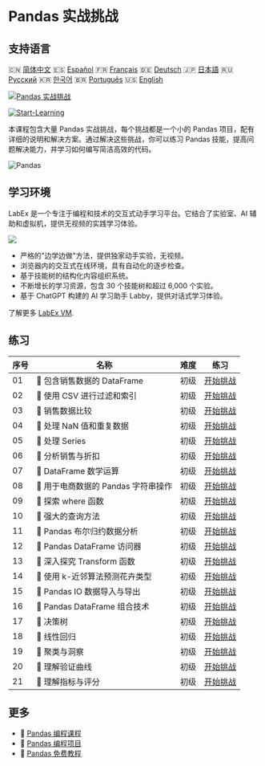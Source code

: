 # Pandas 实战挑战

## 支持语言

🇨🇳 [简体中文](README_zh.md) 🇪🇸 [Español](README_es.md) 🇫🇷 [Français](README_fr.md) 🇩🇪 [Deutsch](README_de.md) 🇯🇵 [日本語](README_ja.md) 🇷🇺 [Русский](README_ru.md) 🇰🇷 [한국어](README_ko.md) 🇧🇷 [Português](README_pt.md) 🇺🇸 [English](README.md) 

[![Pandas 实战挑战](https://cover-creator.labex.io/pandas-practice-challenges.png?lang=zh)](https://labex.io/zh/courses/pandas-practice-challenges)

[![Start-Learning](https://img.shields.io/badge/Start-Learning-whitesmoke?style=for-the-badge)](https://labex.io/zh/courses/pandas-practice-challenges)

本课程包含大量 Pandas 实战挑战，每个挑战都是一个小的 Pandas 项目，配有详细的说明和解决方案。通过解决这些挑战，你可以练习 Pandas 技能，提高问题解决能力，并学习如何编写简洁高效的代码。

![Pandas](https://img.shields.io/badge/Pandas-whitesmoke?style=for-the-badge&logo=pandas)


## 学习环境

LabEx 是一个专注于编程和技术的交互式动手学习平台。它结合了实验室、AI 辅助和虚拟机，提供无视频的实践学习体验。

![](https://tutorial-screenshot.getvm.io/images/vm-1725247253.png)

- 严格的"边学边做"方法，提供独家动手实验，无视频。
- 浏览器内的交互式在线环境，具有自动化的逐步检查。
- 基于技能树的结构化内容组织系统。
- 不断增长的学习资源，包含 30 个技能树和超过 6,000 个实验。
- 基于 ChatGPT 构建的 AI 学习助手 Labby，提供对话式学习体验。

了解更多 [LabEx VM](https://support.labex.io/using-labex/virtual-machine).

## 练习

|   序号 | 名称                                | 难度   | 练习                                                                                                                          |
|--------|-------------------------------------|--------|-------------------------------------------------------------------------------------------------------------------------------|
|     01 | 🎯 包含销售数据的 DataFrame         | 初级   | <a target='_blank' href='https://labex.io/zh/labs/python-dataframe-with-sales-data-22107'>开始挑战</a>                        |
|     02 | 🎯 使用 CSV 进行过滤和索引          | 初级   | <a target='_blank' href='https://labex.io/zh/labs/python-filtering-and-indexing-with-csv-67543'>开始挑战</a>                  |
|     03 | 🎯 销售数据比较                     | 初级   | <a target='_blank' href='https://labex.io/zh/labs/python-sales-data-comparison-92717'>开始挑战</a>                            |
|     04 | 🎯 处理 NaN 值和重复数据            | 初级   | <a target='_blank' href='https://labex.io/zh/labs/python-handling-nan-and-duplicates-189438'>开始挑战</a>                     |
|     05 | 🎯 处理 Series                      | 初级   | <a target='_blank' href='https://labex.io/zh/labs/python-working-with-series-67550'>开始挑战</a>                              |
|     06 | 🎯 分析销售与折扣                   | 初级   | <a target='_blank' href='https://labex.io/zh/labs/python-analyzing-sales-and-discounts-23740'>开始挑战</a>                    |
|     07 | 🎯 DataFrame 数学运算               | 初级   | <a target='_blank' href='https://labex.io/zh/labs/python-dataframe-math-operations-172040'>开始挑战</a>                       |
|     08 | 🎯 用于电商数据的 Pandas 字符串操作 | 初级   | <a target='_blank' href='https://labex.io/zh/labs/python-pandas-string-manipulation-for-e-commerce-data-29301'>开始挑战</a>   |
|     09 | 🎯 探索 where 函数                  | 初级   | <a target='_blank' href='https://labex.io/zh/labs/python-exploring-the-where-function-53379'>开始挑战</a>                     |
|     10 | 🎯 强大的查询方法                   | 初级   | <a target='_blank' href='https://labex.io/zh/labs/python-the-powerful-query-method-29827'>开始挑战</a>                        |
|     11 | 🎯 Pandas 布尔归约数据分析          | 初级   | <a target='_blank' href='https://labex.io/zh/labs/python-pandas-boolean-reductions-data-analysis-53381'>开始挑战</a>          |
|     12 | 🎯 Pandas DataFrame 访问器          | 初级   | <a target='_blank' href='https://labex.io/zh/labs/python-pandas-dataframe-accessors-47122'>开始挑战</a>                       |
|     13 | 🎯 深入探究 Transform 函数          | 初级   | <a target='_blank' href='https://labex.io/zh/labs/python-a-deep-dive-into-transform-23742'>开始挑战</a>                       |
|     14 | 🎯 使用 k-近邻算法预测花卉类型      | 初级   | <a target='_blank' href='https://labex.io/zh/labs/sklearn-predicting-flower-types-with-nearest-neighbors-256147'>开始挑战</a> |
|     15 | 🎯 Pandas IO 数据导入与导出         | 初级   | <a target='_blank' href='https://labex.io/zh/labs/python-pandas-io-data-ingestion-and-export-47120'>开始挑战</a>              |
|     16 | 🎯 Pandas DataFrame 组合技术        | 初级   | <a target='_blank' href='https://labex.io/zh/labs/python-pandas-dataframe-combination-techniques-16435'>开始挑战</a>          |
|     17 | 🎯 决策树                           | 初级   | <a target='_blank' href='https://labex.io/zh/labs/python-decision-trees-92597'>开始挑战</a>                                   |
|     18 | 🎯 线性回归                         | 初级   | <a target='_blank' href='https://labex.io/zh/labs/python-linear-regression-185171'>开始挑战</a>                               |
|     19 | 🎯 聚类与洞察                       | 初级   | <a target='_blank' href='https://labex.io/zh/labs/python-clustering-and-insights-198286'>开始挑战</a>                         |
|     20 | 🎯 理解验证曲线                     | 初级   | <a target='_blank' href='https://labex.io/zh/labs/python-understanding-validation-curves-106940'>开始挑战</a>                 |
|     21 | 🎯 理解指标与评分                   | 初级   | <a target='_blank' href='https://labex.io/zh/labs/python-understanding-metrics-and-scoring-185172'>开始挑战</a>               |

## 更多

- 🔗 [Pandas 编程课程](https://github.com/labex-labs/awesome-programming-courses)
- 🔗 [Pandas 编程项目](https://github.com/labex-labs/awesome-programming-projects)
- 🔗 [Pandas 免费教程](https://github.com/labex-labs/pandas-free-tutorials)

